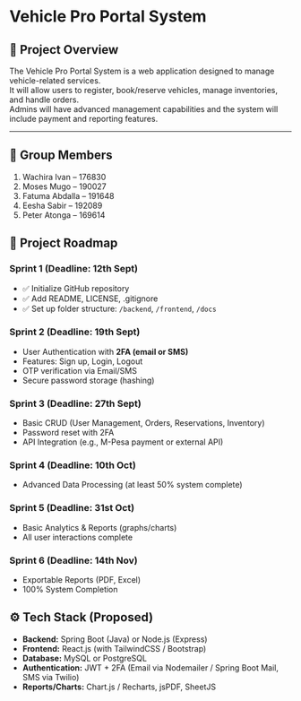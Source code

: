 # Vehicle Pro Portal System

## 📌 Project Overview
The Vehicle Pro Portal System is a web application designed to manage vehicle-related services.  
It will allow users to register, book/reserve vehicles, manage inventories, and handle orders.  
Admins will have advanced management capabilities and the system will include payment and reporting features.

---

## 👥 Group Members
1. Wachira Ivan – 176830  
2. Moses Mugo – 190027  
3. Fatuma Abdalla – 191648  
4. Eesha Sabir – 192089  
5. Peter Atonga – 169614  
  



## 🔑 Project Roadmap

### Sprint 1 (Deadline: 12th Sept)
- ✅ Initialize GitHub repository  
- ✅ Add README, LICENSE, .gitignore  
- ✅ Set up folder structure: `/backend`, `/frontend`, `/docs`  

### Sprint 2 (Deadline: 19th Sept)
- User Authentication with **2FA (email or SMS)**  
- Features: Sign up, Login, Logout  
- OTP verification via Email/SMS  
- Secure password storage (hashing)  

### Sprint 3 (Deadline: 27th Sept)
- Basic CRUD (User Management, Orders, Reservations, Inventory)  
- Password reset with 2FA  
- API Integration (e.g., M-Pesa payment or external API)  

### Sprint 4 (Deadline: 10th Oct)
- Advanced Data Processing (at least 50% system complete)  

### Sprint 5 (Deadline: 31st Oct)
- Basic Analytics & Reports (graphs/charts)  
- All user interactions complete  

### Sprint 6 (Deadline: 14th Nov)
- Exportable Reports (PDF, Excel)  
- 100% System Completion  


## ⚙️ Tech Stack (Proposed)
- **Backend:** Spring Boot (Java) or Node.js (Express)  
- **Frontend:** React.js (with TailwindCSS / Bootstrap)  
- **Database:** MySQL or PostgreSQL  
- **Authentication:** JWT + 2FA (Email via Nodemailer / Spring Boot Mail, SMS via Twilio)  
- **Reports/Charts:** Chart.js / Recharts, jsPDF, SheetJS  



